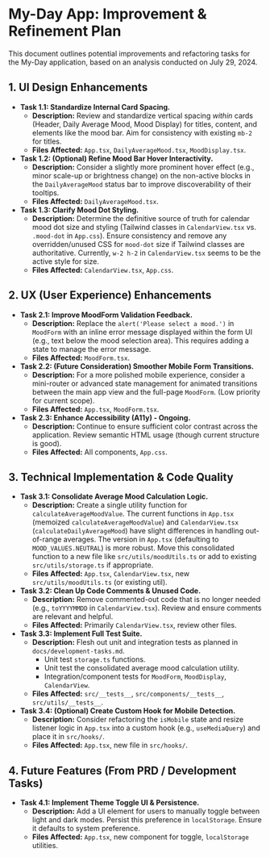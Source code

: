 # My-Day App: Improvement & Refinement Plan

This document outlines potential improvements and refactoring tasks for the My-Day application, based on an analysis conducted on July 29, 2024.

## 1. UI Design Enhancements

*   **Task 1.1: Standardize Internal Card Spacing.**
    *   **Description:** Review and standardize vertical spacing *within* cards (Header, Daily Average Mood, Mood Display) for titles, content, and elements like the mood bar. Aim for consistency with existing `mb-2` for titles.
    *   **Files Affected:** `App.tsx`, `DailyAverageMood.tsx`, `MoodDisplay.tsx`.
*   **Task 1.2: (Optional) Refine Mood Bar Hover Interactivity.**
    *   **Description:** Consider a slightly more prominent hover effect (e.g., minor scale-up or brightness change) on the non-active blocks in the `DailyAverageMood` status bar to improve discoverability of their tooltips.
    *   **Files Affected:** `DailyAverageMood.tsx`.
*   **Task 1.3: Clarify Mood Dot Styling.**
    *   **Description:** Determine the definitive source of truth for calendar mood dot size and styling (Tailwind classes in `CalendarView.tsx` vs. `.mood-dot` in `App.css`). Ensure consistency and remove any overridden/unused CSS for `mood-dot` size if Tailwind classes are authoritative. Currently, `w-2 h-2` in `CalendarView.tsx` seems to be the active style for size.
    *   **Files Affected:** `CalendarView.tsx`, `App.css`.

## 2. UX (User Experience) Enhancements

*   **Task 2.1: Improve MoodForm Validation Feedback.**
    *   **Description:** Replace the `alert('Please select a mood.')` in `MoodForm` with an inline error message displayed within the form UI (e.g., text below the mood selection area). This requires adding a state to manage the error message.
    *   **Files Affected:** `MoodForm.tsx`.
*   **Task 2.2: (Future Consideration) Smoother Mobile Form Transitions.**
    *   **Description:** For a more polished mobile experience, consider a mini-router or advanced state management for animated transitions between the main app view and the full-page `MoodForm`. (Low priority for current scope).
    *   **Files Affected:** `App.tsx`, `MoodForm.tsx`.
*   **Task 2.3: Enhance Accessibility (A11y) - Ongoing.**
    *   **Description:** Continue to ensure sufficient color contrast across the application. Review semantic HTML usage (though current structure is good).
    *   **Files Affected:** All components, `App.css`.

## 3. Technical Implementation & Code Quality

*   **Task 3.1: Consolidate Average Mood Calculation Logic.**
    *   **Description:** Create a single utility function for `calculateAverageMoodValue`. The current functions in `App.tsx` (memoized `calculateAverageMoodValue`) and `CalendarView.tsx` (`calculateDailyAverageMood`) have slight differences in handling out-of-range averages. The version in `App.tsx` (defaulting to `MOOD_VALUES.NEUTRAL`) is more robust. Move this consolidated function to a new file like `src/utils/moodUtils.ts` or add to existing `src/utils/storage.ts` if appropriate.
    *   **Files Affected:** `App.tsx`, `CalendarView.tsx`, new `src/utils/moodUtils.ts` (or existing util).
*   **Task 3.2: Clean Up Code Comments & Unused Code.**
    *   **Description:** Remove commented-out code that is no longer needed (e.g., `toYYYYMMDD` in `CalendarView.tsx`). Review and ensure comments are relevant and helpful.
    *   **Files Affected:** Primarily `CalendarView.tsx`, review other files.
*   **Task 3.3: Implement Full Test Suite.**
    *   **Description:** Flesh out unit and integration tests as planned in `docs/development-tasks.md`.
        *   Unit test `storage.ts` functions.
        *   Unit test the consolidated average mood calculation utility.
        *   Integration/component tests for `MoodForm`, `MoodDisplay`, `CalendarView`.
    *   **Files Affected:** `src/__tests__`, `src/components/__tests__`, `src/utils/__tests__`.
*   **Task 3.4: (Optional) Create Custom Hook for Mobile Detection.**
    *   **Description:** Consider refactoring the `isMobile` state and resize listener logic in `App.tsx` into a custom hook (e.g., `useMediaQuery`) and place it in `src/hooks/`.
    *   **Files Affected:** `App.tsx`, new file in `src/hooks/`.

## 4. Future Features (From PRD / Development Tasks)

*   **Task 4.1: Implement Theme Toggle UI & Persistence.**
    *   **Description:** Add a UI element for users to manually toggle between light and dark modes. Persist this preference in `localStorage`. Ensure it defaults to system preference.
    *   **Files Affected:** `App.tsx`, new component for toggle, `localStorage` utilities. 